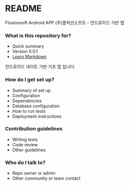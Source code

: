 # README #

Fluxionsoft Android APP
(주)플럭션소프트 - 안드로이드 기반 앱

### What is this repository for? ###

* Quick summary
* Version 0.0.1
* [Learn Markdown](https://bitbucket.org/tutorials/markdowndemo)

안드로이드 네이트 기반 기초 앱 입니다.


### How do I get set up? ###

* Summary of set up
* Configuration
* Dependencies
* Database configuration
* How to run tests
* Deployment instructions

### Contribution guidelines ###

* Writing tests
* Code review
* Other guidelines

### Who do I talk to? ###

* Repo owner or admin
* Other community or team contact
